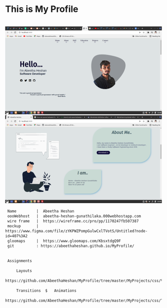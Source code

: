 # This is My Profile <h1>

![MY Profile 3](asserts/Readme.png)
![MY Profile 3](asserts/Readme2.png)
  
     Name         |  Abeetha Heshan
     oooWebhost   |  abeetha-heshan-gunathilaka.000webhostapp.com
     wire frame   |  https://wireframe.cc/pro/pp/1170247fb507387 
     mockup       |  https://www.figma.com/file/zYKPWZPompGulwCxlTVotS/Untitled?node-id=407%3A2
     gloomaps     |  https://www.gloomaps.com/KbsxtdgQ9F   
     git          : https://abeethaheshan.github.io/MyProfile/
     
     
     Assignments
        
         Layouts 
                          https://github.com/AbeethaHeshan/MyProfile/tree/master/MyProjects/css/%20Layouts
        
         Transitions  $   Animations
                          https://github.com/AbeethaHeshan/MyProfile/tree/master/MyProjects/css/Transitions%26animations
       
            
                 
                  
          
     
     
     
  
    
